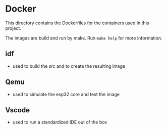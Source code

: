 # Docker

This directory contains the Dockerfiles for the containers used in this project.

The images are build and run by make.
Run `make help` for more information.

## idf

- used to build the src and to create the resulting image

## Qemu

- used to simulate the esp32 core and test the image

## Vscode

- used to run a standardized IDE out of the box
